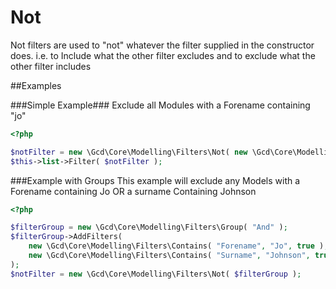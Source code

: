 # Not

Not filters are used to "not" whatever the filter supplied in the constructor does. i.e. to Include what the other filter excludes
and to exclude what the other filter includes

##Examples

###Simple Example###
Exclude all Modules with a Forename containing "jo"
```php
<?php

$notFilter = new \Gcd\Core\Modelling\Filters\Not( new \Gcd\Core\Modelling\Filters\Contains( "Forename", "jo" ) );
$this->list->Filter( $notFilter );

```


###Example with Groups
This example will exclude any Models with a Forename containing Jo OR a surname Containing Johnson
```php
<?php

$filterGroup = new \Gcd\Core\Modelling\Filters\Group( "And" );
$filterGroup->AddFilters(
	new \Gcd\Core\Modelling\Filters\Contains( "Forename", "Jo", true ),
	new \Gcd\Core\Modelling\Filters\Contains( "Surname", "Johnson", true )
);
$notFilter = new \Gcd\Core\Modelling\Filters\Not( $filterGroup );

```
